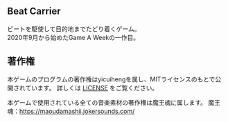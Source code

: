 
## Beat Carrier

ビートを駆使して目的地までたどり着くゲーム。  
2020年9月から始めたGame A Weekの一作目。

## 著作権

本ゲームのプログラムの著作権はyicuihengを属し、MITライセンスのもとで公開されています。
詳しくは [LICENSE](./LICENSE) をご覧ください。

本ゲームで使用されている全ての音楽素材の著作権は魔王魂に属します。
魔王魂：https://maoudamashii.jokersounds.com/
